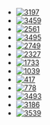 
- [![3197](https://img.shields.io/badge/3197-Find_the_Minimum_Area_to_Cover_All_Ones_II-blue)](https://leetcode.com/problems/find-the-minimum-area-to-cover-all-ones-ii/description/?envType=daily-question&envId=2025-08-23) 
- [![3459](https://img.shields.io/badge/3459-Length_of_Longest_V_Shaped_Diagonal_Segment-blue)](https://leetcode.com/problems/length-of-longest-v-shaped-diagonal-segment/description/?envType=daily-question&envId=2025-08-27) 
- [![2561](https://img.shields.io/badge/2561-Rearranging_Fruits-blue)](https://leetcode.com/problems/rearranging-fruits/description/?envType=daily-question&envId=2025-08-02) 
- [![3495](https://img.shields.io/badge/2561-Minimum_Operations_to_Make_Array_Elements_Zero-blue)](https://leetcode.com/problems/minimum-operations-to-make-array-elements-zero/description/?envType=daily-question&envId=2025-09-06)
- [![2749](https://img.shields.io/badge/2749-Minimum_Operations_to_Make_the_Integer_Zero-blue)](https://leetcode.com/problems/minimum-operations-to-make-the-integer-zero/?envType=daily-question&envId=2025-09-06)
- [![2327](https://img.shields.io/badge/2327-Number_of_People_Aware_of_a_Secret-blue)](https://leetcode.com/problems/number-of-people-aware-of-a-secret/description/?envType=daily-question&envId=2025-09-09)
- [![1733](https://img.shields.io/badge/1733-Minimum_Number_of_People_to_Teach-blue)](https://leetcode.com/problems/minimum-number-of-people-to-teach/description/?envType=daily-question&envId=2025-09-10)
- [![1039](https://img.shields.io/badge/1039-Minimum_Score_Triangulation_of_Polygon-blue)](https://leetcode.com/problems/minimum-score-triangulation-of-polygon/description/?envType=daily-question&envId=2025-09-29)
- [![417](https://img.shields.io/badge/417-Pacific_Atlantic_Water_Flow-blue)](https://leetcode.com/problems/pacific-atlantic-water-flow/?envType=daily-question&envId=2025-10-05)
- [![778](https://img.shields.io/badge/778-Swim_in_Rising_Water-blue)](https://leetcode.com/problems/swim-in-rising-water/description/?envType=daily-question&envId=2025-10-06)
- [![3493](https://img.shields.io/badge/3493-Find_the_Minimum_Amount_of_Time_to_Brew_Potions-blue)](https://leetcode.com/problems/find-the-minimum-amount-of-time-to-brew-potions/description/?envType=daily-question&envId=2025-10-09)
- [![3186](https://img.shields.io/badge/3186-Maximum_Total_Damage_With_Spell_Casting-blue)](https://leetcode.com/problems/maximum-total-damage-with-spell-casting/description/?envType=daily-question&envId=2025-10-11)
- [![3539](https://img.shields.io/badge/3539-Find_Sum_of_Array_Product_of_Magical_Sequences-blue)](https://leetcode.com/problems/find-sum-of-array-product-of-magical-sequences/description/?envType=daily-question&envId=2025-10-12)
